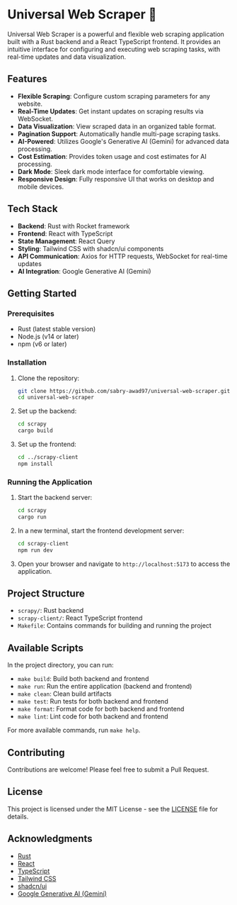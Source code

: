 # Universal Web Scraper 🦑

Universal Web Scraper is a powerful and flexible web scraping application built with a Rust backend and a React TypeScript frontend. It provides an intuitive interface for configuring and executing web scraping tasks, with real-time updates and data visualization.

## Features

- **Flexible Scraping**: Configure custom scraping parameters for any website.
- **Real-Time Updates**: Get instant updates on scraping results via WebSocket.
- **Data Visualization**: View scraped data in an organized table format.
- **Pagination Support**: Automatically handle multi-page scraping tasks.
- **AI-Powered**: Utilizes Google's Generative AI (Gemini) for advanced data processing.
- **Cost Estimation**: Provides token usage and cost estimates for AI processing.
- **Dark Mode**: Sleek dark mode interface for comfortable viewing.
- **Responsive Design**: Fully responsive UI that works on desktop and mobile devices.

## Tech Stack

- **Backend**: Rust with Rocket framework
- **Frontend**: React with TypeScript
- **State Management**: React Query
- **Styling**: Tailwind CSS with shadcn/ui components
- **API Communication**: Axios for HTTP requests, WebSocket for real-time updates
- **AI Integration**: Google Generative AI (Gemini)

## Getting Started

### Prerequisites

- Rust (latest stable version)
- Node.js (v14 or later)
- npm (v6 or later)

### Installation

1. Clone the repository:

   ```sh
   git clone https://github.com/sabry-awad97/universal-web-scraper.git
   cd universal-web-scraper
   ```

2. Set up the backend:

   ```sh
   cd scrapy
   cargo build
   ```

3. Set up the frontend:

   ```sh
   cd ../scrapy-client
   npm install
   ```

### Running the Application

1. Start the backend server:

   ```sh
   cd scrapy
   cargo run
   ```

2. In a new terminal, start the frontend development server:

   ```sh
   cd scrapy-client
   npm run dev
   ```

3. Open your browser and navigate to `http://localhost:5173` to access the application.

## Project Structure

- `scrapy/`: Rust backend
- `scrapy-client/`: React TypeScript frontend
- `Makefile`: Contains commands for building and running the project

## Available Scripts

In the project directory, you can run:

- `make build`: Build both backend and frontend
- `make run`: Run the entire application (backend and frontend)
- `make clean`: Clean build artifacts
- `make test`: Run tests for both backend and frontend
- `make format`: Format code for both backend and frontend
- `make lint`: Lint code for both backend and frontend

For more available commands, run `make help`.

## Contributing

Contributions are welcome! Please feel free to submit a Pull Request.

## License

This project is licensed under the MIT License - see the [LICENSE](LICENSE) file for details.

## Acknowledgments

- [Rust](https://www.rust-lang.org/)
- [React](https://reactjs.org/)
- [TypeScript](https://www.typescriptlang.org/)
- [Tailwind CSS](https://tailwindcss.com/)
- [shadcn/ui](https://ui.shadcn.com/)
- [Google Generative AI (Gemini)](https://ai.google.dev/gemini-api)
